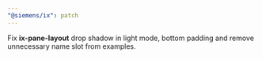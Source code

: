 ```yaml
---
"@siemens/ix": patch
---
```


Fix **ix-pane-layout** drop shadow in light mode, bottom padding and remove unnecessary name slot from examples.
